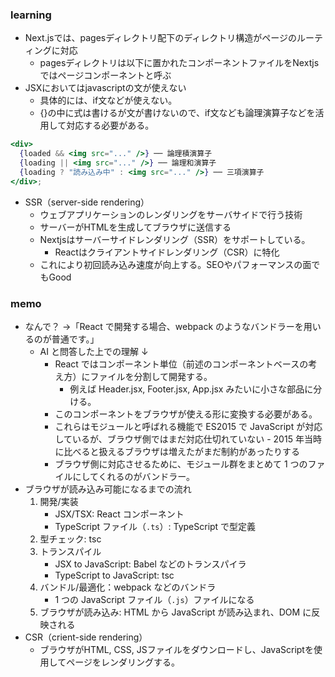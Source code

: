 ### learning
- Next.jsでは、pagesディレクトリ配下のディレクトリ構造がページのルーティングに対応
    - pagesディレクトリは以下に置かれたコンポーネントファイルをNextjsではページコンポーネントと呼ぶ
- JSXにおいてはjavascriptの文が使えない
    - 具体的には、if文などが使えない。
    - {}の中に式は書けるが文が書けないので、if文なども論理演算子などを活用して対応する必要がある。
``` jsx
<div>
  {loaded && <img src="..." />} ── 論理積演算子
  {loading || <img src="..." />} ── 論理和演算子
  {loading ? "読み込み中" : <img src="..." />} ── 三項演算子
</div>;
```

- SSR（server-side rendering）
    - ウェブアプリケーションのレンダリングをサーバサイドで行う技術
    - サーバーがHTMLを生成してブラウザに送信する
    - Nextjsはサーバーサイドレンダリング（SSR）をサポートしている。
        - Reactはクライアントサイドレンダリング（CSR）に特化
    - これにより初回読み込み速度が向上する。SEOやパフォーマンスの面でもGood

### memo

- なんで？ →「React で開発する場合、webpack のようなバンドラーを用いるのが普通です。」
  - AI と問答した上での理解 ↓
    - React ではコンポーネント単位（前述のコンポーネントベースの考え方）にファイルを分割して開発する。
      - 例えば Header.jsx, Footer.jsx, App.jsx みたいに小さな部品に分ける。
    - このコンポーネントをブラウザが使える形に変換する必要がある。
    - これらはモジュールと呼ばれる機能で ES2015 で JavaScript が対応しているが、ブラウザ側ではまだ対応仕切れていない - 2015 年当時に比べると扱えるブラウザは増えたがまだ制約があったりする
    - ブラウザ側に対応させるために、モジュール群をまとめて 1 つのファイルにしてくれるのがバンドラー。
- ブラウザが読み込み可能になるまでの流れ
  1. 開発/実装
     - JSX/TSX: React コンポーネント
     - TypeScript ファイル（`.ts`）: TypeScript で型定義
  1. 型チェック: tsc
  1. トランスパイル
     - JSX to JavaScript: Babel などのトランスパイラ
     - TypeScript to JavaScript: tsc
  1. バンドル/最適化：webpack などのバンドラ
     - 1 つの JavaScript ファイル（`.js`）ファイルになる
  1. ブラウザが読み込み: HTML から JavaScript が読み込まれ、DOM に反映される
- CSR（crient-side rendering）
    - ブラウザがHTML, CSS, JSファイルをダウンロードし、JavaScriptを使用してページをレンダリングする。